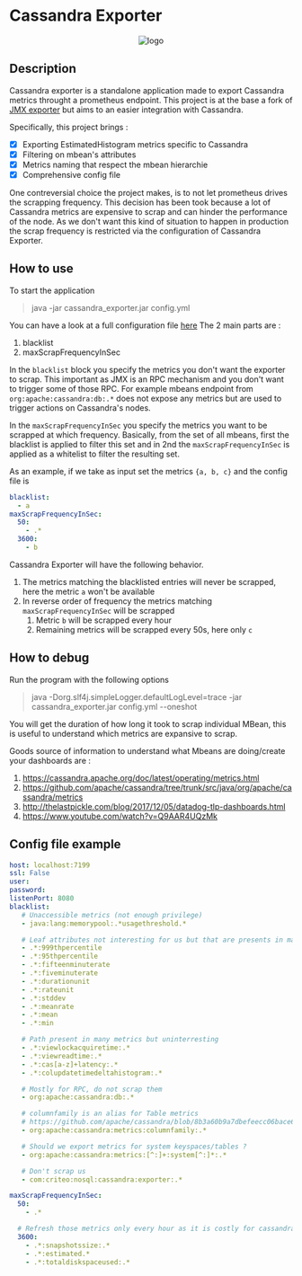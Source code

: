# Cassandra Exporter

<p align="center">
  <img src="https://github.com/criteo/cassandra_exporter/raw/master/logo.png" alt="logo"/>
</p>

## Description

Cassandra exporter is a standalone application made to export Cassandra metrics throught a prometheus endpoint.
This project is at the base a fork of [JMX exporter](https://github.com/prometheus/jmx_exporter) but aims to an easier integration with Cassandra.

Specifically, this project brings :
 - [x] Exporting EstimatedHistogram metrics specific to Cassandra
 - [x] Filtering on mbean's attributes
 - [x] Metrics naming that respect the mbean hierarchie
 - [x] Comprehensive config file

One contreversial choice the project makes, is to not let prometheus drives the scrapping frequency. This decision has been took because a lot of Cassandra metrics are expensive to scrap and can hinder the performance of the node.
As we don't want this kind of situation to happen in production the scrap frequency is restricted via the configuration of Cassandra Exporter.


## How to use

To start the application 
> java -jar cassandra_exporter.jar config.yml

You can have a look at a full configuration file [here](https://github.com/criteo/cassandra_exporter/blob/master/config.yml)
The 2 main parts are :
 1. blacklist
 1. maxScrapFrequencyInSec
 
In the `blacklist` block you specify the metrics you don't want the exporter to scrap. This important as JMX is an RPC mechanism and you don't want to trigger some of those RPC. For example mbeans endpoint from `org:apache:cassandra:db:.*` does not expose any metrics but are used to trigger actions on Cassandra's nodes.

In the `maxScrapFrequencyInSec` you specify the metrics you want to be scrapped at which frequency.
Basically, from the set of all mbeans, first the blacklist is applied to filter this set and in 2nd the `maxScrapFrequencyInSec` is applied as a whitelist to filter the resulting set.

As an example, if we take as input set the metrics `{a, b, c}` and the config file is 
```yaml
blacklist:
  - a
maxScrapFrequencyInSec:
  50:
    - .*
  3600:
    - b
```
Cassandra Exporter will have the following behavior.
1. The metrics matching the blacklisted entries will never be scrapped, here the metric `a` won't be available
1. In reverse order of frequency the metrics matching `maxScrapFrequencyInSec` will be scrapped
   1. Metric `b` will be scrapped every hour
   1. Remaining metrics will be scrapped every 50s, here only `c`


## How to debug

Run the program with the following options 
> java -Dorg.slf4j.simpleLogger.defaultLogLevel=trace -jar cassandra_exporter.jar config.yml --oneshot

You will get the duration of how long it took to scrap individual MBean, this is useful to understand which metrics are expansive to scrap.

Goods source of information to understand what Mbeans are doing/create your dashboards are :
 1. https://cassandra.apache.org/doc/latest/operating/metrics.html
 1. https://github.com/apache/cassandra/tree/trunk/src/java/org/apache/cassandra/metrics
 1. http://thelastpickle.com/blog/2017/12/05/datadog-tlp-dashboards.html
 1. https://www.youtube.com/watch?v=Q9AAR4UQzMk


## Config file example

```yaml
host: localhost:7199
ssl: False
user:
password:
listenPort: 8080
blacklist:
   # Unaccessible metrics (not enough privilege)
   - java:lang:memorypool:.*usagethreshold.*

   # Leaf attributes not interesting for us but that are presents in many path (reduce cardinality of metrics)
   - .*:999thpercentile
   - .*:95thpercentile
   - .*:fifteenminuterate
   - .*:fiveminuterate
   - .*:durationunit
   - .*:rateunit
   - .*:stddev
   - .*:meanrate
   - .*:mean
   - .*:min

   # Path present in many metrics but uninterresting
   - .*:viewlockacquiretime:.*
   - .*:viewreadtime:.*
   - .*:cas[a-z]+latency:.*
   - .*:colupdatetimedeltahistogram:.*

   # Mostly for RPC, do not scrap them
   - org:apache:cassandra:db:.*

   # columnfamily is an alias for Table metrics
   # https://github.com/apache/cassandra/blob/8b3a60b9a7dbefeecc06bace617279612ec7092d/src/java/org/apache/cassandra/metrics/TableMetrics.java#L162
   - org:apache:cassandra:metrics:columnfamily:.*

   # Should we export metrics for system keyspaces/tables ?
   - org:apache:cassandra:metrics:[^:]+:system[^:]*:.*

   # Don't scrap us
   - com:criteo:nosql:cassandra:exporter:.*

maxScrapFrequencyInSec:
  50:
    - .*

  # Refresh those metrics only every hour as it is costly for cassandra to retrieve them
  3600:
    - .*:snapshotssize:.*
    - .*:estimated.*
    - .*:totaldiskspaceused:.*
```
